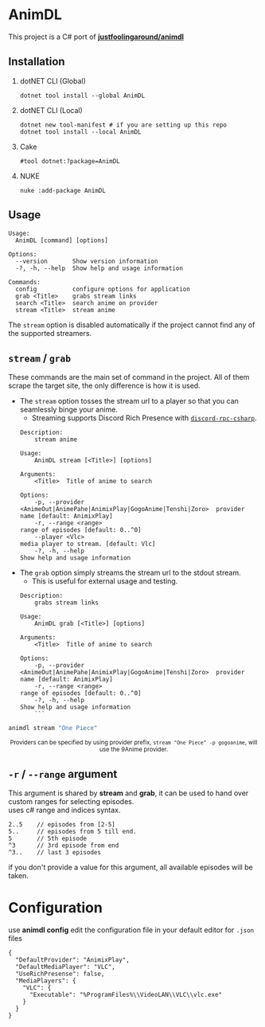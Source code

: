 # AnimDL
This project is a C# port of [**justfoolingaround/animdl**](https://github.com/justfoolingaround/animdl)

## Installation
1.  dotNET CLI (Global)
    ```
    dotnet tool install --global AnimDL
    ```
2. dotNET CLI (Local)
    ```
    dotnet new tool-manifest # if you are setting up this repo
    dotnet tool install --local AnimDL
    ```
3. Cake
    ```
    #tool dotnet:?package=AnimDL
    ```
4. NUKE
    ```
    nuke :add-package AnimDL
    ```
## Usage
```
Usage:
  AnimDL [command] [options]

Options:
  --version       Show version information
  -?, -h, --help  Show help and usage information

Commands:
  config          configure options for application
  grab <Title>    grabs stream links
  search <Title>  search anime on provider
  stream <Title>  stream anime
```

The `stream` option is disabled automatically if the project cannot find any of the supported streamers.

## `stream` / `grab`

These commands are the main set of command in the project. All of them scrape the target site, the only difference is how it is used.

- The `stream` option tosses the stream url to a player so that you can seamlessly binge your anime.
    - Streaming supports Discord Rich Presence with [`discord-rpc-csharp`](https://github.com/Lachee/discord-rpc-csharp).
    ```
    Description:
        stream anime

    Usage:
        AnimDL stream [<Title>] [options]

    Arguments:
        <Title>  Title of anime to search

    Options:
        -p, --provider <AnimeOut|AnimePahe|AnimixPlay|GogoAnime|Tenshi|Zoro>  provider name [default: AnimixPlay]
        -r, --range <range>                                                   range of episodes [default: 0..^0]
        --player <Vlc>                                                        media player to stream. [default: Vlc]
        -?, -h, --help                                                        Show help and usage information
    ```
- The `grab` option simply streams the stream url to the stdout stream.
    - This is useful for external usage and testing.
    ```
    Description:
        grabs stream links

    Usage:
        AnimDL grab [<Title>] [options]

    Arguments:
        <Title>  Title of anime to search

    Options:
        -p, --provider <AnimeOut|AnimePahe|AnimixPlay|GogoAnime|Tenshi|Zoro>  provider name [default: AnimixPlay]
        -r, --range <range>                                                   range of episodes [default: 0..^0]
        -?, -h, --help                                                        Show help and usage information
        ```

```sh
animdl stream "One Piece" 
```
<p align="center">
<sub>
Providers can be specified by using provider prefix, <code>stream "One Piece" -p gogoanime</code>, will use the 9Anime provider.
</sub></p>

## `-r` / `--range` argument
This argument is shared by **stream** and **grab**, it can be used to hand over custom ranges for selecting episodes.<br/>
uses c# range and indices syntax.
```
2..5    // episodes from [2-5]
5..     // episodes from 5 till end.
5       // 5th episode
^3      // 3rd episode from end
^3..    // last 3 episodes
```
if you don't provide a value for this argument, all available episodes will be taken.

# Configuration
use **animdl config** edit the configuration file in your default editor for `.json` files
```
{
  "DefaultProvider": "AnimixPlay",
  "DefaultMediaPlayer": "VLC",
  "UseRichPresense": false,
  "MediaPlayers": {
    "VLC": {
      "Executable": "%ProgramFiles%\\VideoLAN\\VLC\\vlc.exe"
    }
  }
}
```

